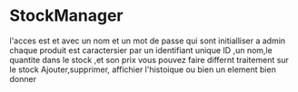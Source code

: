 # StockManager
l'acces est et avec un nom et un mot de passe qui sont initialliser a admin 
chaque produit est caractersier par un identifiant unique ID ,un nom,le quantite dans le stock ,et son prix 
vous pouvez faire differnt traitement sur le stock Ajouter,supprimer, affichier l'histoique ou bien un element bien donner 
